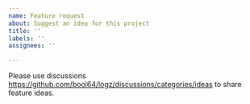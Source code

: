 ```yaml
---
name: Feature request
about: Suggest an idea for this project
title: ''
labels: ''
assignees: ''

---
```


Please use discussions https://github.com/bool64/logz/discussions/categories/ideas to share feature ideas.
